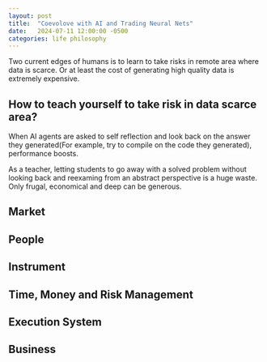 ```yaml
---
layout: post
title:  "Coevolove with AI and Trading Neural Nets"
date:   2024-07-11 12:00:00 -0500
categories: life philosophy
---
```


Two current edges of humans is to learn to take risks in remote area where data
is scarce. Or at least the cost of generating high quality data is extremely expensive.

## How to teach yourself to take risk in data scarce area?
When AI agents are asked to self reflection and look back on the answer they generated(For example,
try to compile on the code they generated), performance boosts.

As a teacher, letting students to go away with a solved problem without looking back and reexaming
from an abstract perspective is a huge waste. Only frugal, economical and deep can be generous.


## Market

## People 

## Instrument

## Time, Money and Risk Management

## Execution System

## Business

